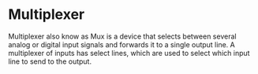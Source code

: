 # Multiplexer
Multiplexer also know as Mux is a device that selects between several analog or digital input signals and forwards it to a single output line. A multiplexer of inputs has select lines, which are used to select which input line to send to the output.
